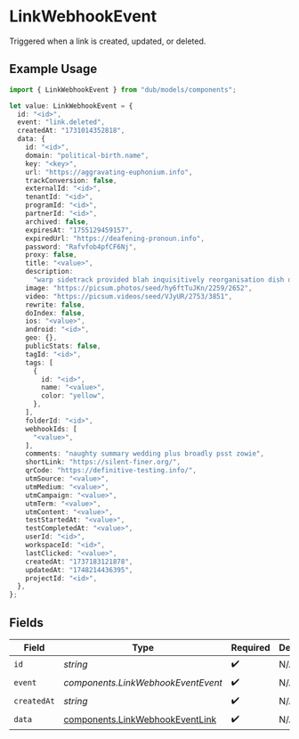 # LinkWebhookEvent

Triggered when a link is created, updated, or deleted.

## Example Usage

```typescript
import { LinkWebhookEvent } from "dub/models/components";

let value: LinkWebhookEvent = {
  id: "<id>",
  event: "link.deleted",
  createdAt: "1731014352818",
  data: {
    id: "<id>",
    domain: "political-birth.name",
    key: "<key>",
    url: "https://aggravating-euphonium.info",
    trackConversion: false,
    externalId: "<id>",
    tenantId: "<id>",
    programId: "<id>",
    partnerId: "<id>",
    archived: false,
    expiresAt: "1755129459157",
    expiredUrl: "https://deafening-pronoun.info",
    password: "Rafvfob4pfCF6Nj",
    proxy: false,
    title: "<value>",
    description:
      "warp sidetrack provided blah inquisitively reorganisation dish dash",
    image: "https://picsum.photos/seed/hy6ftTuJKn/2259/2652",
    video: "https://picsum.videos/seed/VJyUR/2753/3851",
    rewrite: false,
    doIndex: false,
    ios: "<value>",
    android: "<id>",
    geo: {},
    publicStats: false,
    tagId: "<id>",
    tags: [
      {
        id: "<id>",
        name: "<value>",
        color: "yellow",
      },
    ],
    folderId: "<id>",
    webhookIds: [
      "<value>",
    ],
    comments: "naughty summary wedding plus broadly psst zowie",
    shortLink: "https://silent-finer.org/",
    qrCode: "https://definitive-testing.info/",
    utmSource: "<value>",
    utmMedium: "<value>",
    utmCampaign: "<value>",
    utmTerm: "<value>",
    utmContent: "<value>",
    testStartedAt: "<value>",
    testCompletedAt: "<value>",
    userId: "<id>",
    workspaceId: "<id>",
    lastClicked: "<value>",
    createdAt: "1737183121878",
    updatedAt: "1748214436395",
    projectId: "<id>",
  },
};
```

## Fields

| Field                                                                              | Type                                                                               | Required                                                                           | Description                                                                        |
| ---------------------------------------------------------------------------------- | ---------------------------------------------------------------------------------- | ---------------------------------------------------------------------------------- | ---------------------------------------------------------------------------------- |
| `id`                                                                               | *string*                                                                           | :heavy_check_mark:                                                                 | N/A                                                                                |
| `event`                                                                            | *components.LinkWebhookEventEvent*                                                 | :heavy_check_mark:                                                                 | N/A                                                                                |
| `createdAt`                                                                        | *string*                                                                           | :heavy_check_mark:                                                                 | N/A                                                                                |
| `data`                                                                             | [components.LinkWebhookEventLink](../../models/components/linkwebhookeventlink.md) | :heavy_check_mark:                                                                 | N/A                                                                                |